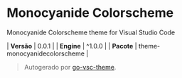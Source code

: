 # Monocyanide Colorscheme

Monocyanide Colorscheme theme for Visual Studio Code

| **Versão** | 0.0.1 |
| **Engine** | ^1.0.0 |
| **Pacote** | theme-monocyanidecolorscheme |

> Autogerado por [go-vsc-theme](https://github.com/natalbu/go-vsc-theme).
